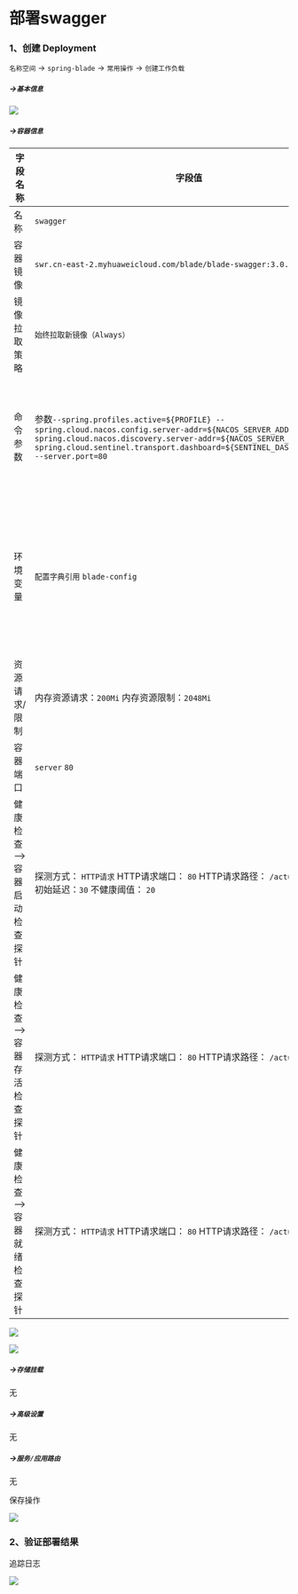 # 部署swagger

### 1、创建 Deployment

`名称空间` -> `spring-blade` -> `常用操作` -> `创建工作负载`

##### ->`基本信息`

![](images/kuboard-springblade-swagger-01.png)

##### ->`容器信息`

| 字段名称            | 字段值                                                                                                                                                                                                                                                          | 备注                                                         |
|-----------------|--------------------------------------------------------------------------------------------------------------------------------------------------------------------------------------------------------------------------------------------------------------| ------------------------------------------------------------ |
| 名称              | `swagger`                                                                                                                                                                                                                                                    |                                                              |
| 容器镜像            | `swr.cn-east-2.myhuaweicloud.com/blade/blade-swagger:3.0.3`                                                                                                                                                                                                       |                                                              |
| 镜像拉取策略          | `始终拉取新镜像（Always）`                                                                                                                                                                                                                                            |                                                              |
| 命令参数            | 参数`--spring.profiles.active=${PROFILE} --spring.cloud.nacos.config.server-addr=${NACOS_SERVER_ADDR} --spring.cloud.nacos.discovery.server-addr=${NACOS_SERVER_ADDR} --spring.cloud.sentinel.transport.dashboard=${SENTINEL_DASHBOARD_ADDR} --server.port=80` | 通过启动参数指定：spring的 profileNacos配置中心地址Nacos服务发现地址Sentinel地址服务端口 |
| 环境变量            | `配置字典引用` `blade-config`                                                                                                                                                                                                                                      | 点击 `+ 配置` 按钮，可以添加一个配置字典的条目；此配置将 `blade-config` 配置字典中的每一个条目都映射成容器中的一个变量及变量值 |
| 资源请求/限制         | 内存资源请求：`200Mi` 内存资源限制：`2048Mi`                                                                                                                                                                                                                               |                                                              |
| 容器端口            | `server` `80`                                                                                                                                                                                                                                                |                                                              |
| 健康检查-->容器启动检查探针 | 探测方式： `HTTP请求` HTTP请求端口： `80` HTTP请求路径： `/actuator/health` 初始延迟：`30` 不健康阈值： `20`                                                                                                                                                                             |                                                              |
| 健康检查-->容器存活检查探针 | 探测方式： `HTTP请求` HTTP请求端口： `80` HTTP请求路径： `/actuator/health`                                                                                                                                                                                                   |                                                              |
| 健康检查-->容器就绪检查探针 | 探测方式： `HTTP请求` HTTP请求端口： `80` HTTP请求路径： `/actuator/health`                                                                                                                                                                                                   |                                                              |

![](images/kuboard-springblade-swagger-02.png)

![](images/kuboard-springblade-swagger-03.png)

##### ->`存储挂载`

无

##### ->`高级设置`

无

##### ->`服务/应用路由`

无

保存操作

![](images/kuboard-springblade-swagger-04.png)

### 2、验证部署结果

追踪日志

![](images/kuboard-springblade-swagger-05.png)
